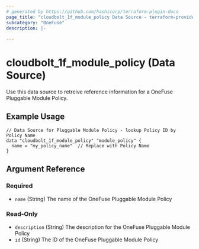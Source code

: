 ```yaml
---
# generated by https://github.com/hashicorp/terraform-plugin-docs
page_title: "cloudbolt_1f_module_policy Data Source - terraform-provider-cloudbolt"
subcategory: "OneFuse"
description: |-
  
---
```


# cloudbolt_1f_module_policy (Data Source)

Use this data source to retreive reference information for a OneFuse Pluggable Module Policy.

## Example Usage
```hcl
// Data Source for Pluggable Module Policy - lookup Policy ID by Policy Name
data "cloudbolt_1f_module_policy" "module_policy" {
  name = "my_policy_name"  // Replace with Policy Name
}
```


<!-- schema generated by tfplugindocs -->
## Argument Reference

### Required

- `name` (String) The name of the OneFuse Pluggable Module Policy

### Read-Only

- `description` (String) The description for the OneFuse Pluggable Module Policy
- `id` (String) The ID of the OneFuse Pluggable Module Policy


